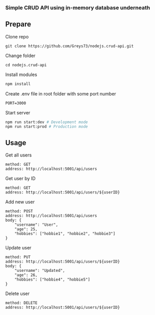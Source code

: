 ### Simple CRUD API using in-memory database underneath

## Prepare
Clone repo
```
git clone https://github.com/Greys73/nodejs.crud-api.git
```
Change folder
```
cd nodejs.crud-api
```
Install modules
```bash
npm install
```
Create .env file in root folder with some port number
```
PORT=3000
```
Start server
```bash
npm run start:dev # Development mode
npm run start:prod # Production mode
```
## Usage
Get all users
```
method: GET
address: http://localhost:5001/api/users
```
Get user by ID
```
method: GET
address: http://localhost:5001/api/users/${userID}
```
Add new user
```
method: POST
address: http://localhost:5001/api/users
body: {
    "username": "User",
    "age": 25,
    "hobbies": ["hobbie1", "hobbie2", "hobbie3"]
}
```
Update user
```
method: PUT
address: http://localhost:5001/api/users/${userID}
body: {
    "username": "Updated",
    "age": 26,
    "hobbies": ["hobbie4", "hobbie5"]
}
```
Delete user
```
method: DELETE
address: http://localhost:5001/api/users/${userID}
```